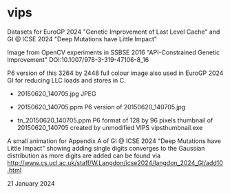# vips
Datasets for EuroGP 2024 "Genetic Improvement of Last Level Cache"
and 
GI @ ICSE 2024 "Deep Mutations have Little Impact"

Image from OpenCV experiments in
SSBSE 2016 "API-Constrained Genetic Improvement"
DOI:10.1007/978-3-319-47106-8_16

P6 version of this 3264 by 2448 full colour image also
used in EuroGP 2024 GI for reducing LLC loads and stores
in C.

- 20150620_140705.jpg JPEG 

- 20150620_140705.ppm P6 version of 20150620_140705.jpg

- tn_20150620_140705.ppm P6 format 
  of 128 by 96 pixels thumbnail of 20150620_140705
  created by unmodified VIPS vipsthumbnail.exe


A small animation for Appendix A of
GI @ ICSE 2024 "Deep Mutations have Little Impact"
showing adding single digits converges to the Gaussian distribution
as more digits are added
can be found via
http://www.cs.ucl.ac.uk/staff/W.Langdon/icse2024/langdon_2024_GI/add10.html

21 January 2024